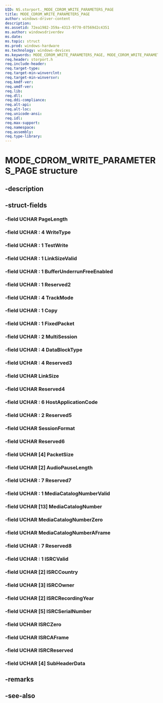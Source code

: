 ```yaml
---
UID: NS.storport._MODE_CDROM_WRITE_PARAMETERS_PAGE
title: MODE_CDROM_WRITE_PARAMETERS_PAGE
author: windows-driver-content
description: 
ms.assetid: 72ea1982-359a-4313-9770-07569d2c4351
ms.author: windowsdriverdev
ms.date: 
ms.topic: struct
ms.prod: windows-hardware
ms.technology: windows-devices
ms.keywords: MODE_CDROM_WRITE_PARAMETERS_PAGE, MODE_CDROM_WRITE_PARAMETERS_PAGE, *PMODE_CDROM_WRITE_PARAMETERS_PAGE
req.header: storport.h
req.include-header:
req.target-type:
req.target-min-winverclnt:
req.target-min-winversvr:
req.kmdf-ver:
req.umdf-ver:
req.lib:
req.dll:
req.ddi-compliance:
req.alt-api:
req.alt-loc:
req.unicode-ansi:
req.idl:
req.max-support:
req.namespace:
req.assembly:
req.type-library:
---
```


# MODE_CDROM_WRITE_PARAMETERS_PAGE structure

## -description



## -struct-fields

### -field UCHAR PageLength			
 	
### -field UCHAR  : 4 WriteType			
 	
### -field UCHAR  : 1 TestWrite			
 	
### -field UCHAR  : 1 LinkSizeValid			
 	
### -field UCHAR  : 1 BufferUnderrunFreeEnabled			
 	
### -field UCHAR  : 1 Reserved2			
 	
### -field UCHAR  : 4 TrackMode			
 	
### -field UCHAR  : 1 Copy			
 	
### -field UCHAR  : 1 FixedPacket			
 	
### -field UCHAR  : 2 MultiSession			
 	
### -field UCHAR  : 4 DataBlockType			
 	
### -field UCHAR  : 4 Reserved3			
 	
### -field UCHAR LinkSize			
 	
### -field UCHAR Reserved4			
 	
### -field UCHAR  : 6 HostApplicationCode			
 	
### -field UCHAR  : 2 Reserved5			
 	
### -field UCHAR SessionFormat			
 	
### -field UCHAR Reserved6			
 	
### -field UCHAR [4] PacketSize			
 	
### -field UCHAR [2] AudioPauseLength			
 	
### -field UCHAR  : 7 Reserved7			
 	
### -field UCHAR  : 1 MediaCatalogNumberValid			
 	
### -field UCHAR [13] MediaCatalogNumber			
 	
### -field UCHAR MediaCatalogNumberZero			
 	
### -field UCHAR MediaCatalogNumberAFrame			
 	
### -field UCHAR  : 7 Reserved8			
 	
### -field UCHAR  : 1 ISRCValid			
 	
### -field UCHAR [2] ISRCCountry			
 	
### -field UCHAR [3] ISRCOwner			
 	
### -field UCHAR [2] ISRCRecordingYear			
 	
### -field UCHAR [5] ISRCSerialNumber			
 	
### -field UCHAR ISRCZero			
 	
### -field UCHAR ISRCAFrame			
 	
### -field UCHAR ISRCReserved			
 	
### -field UCHAR [4] SubHeaderData			
 	
## -remarks

## -see-also